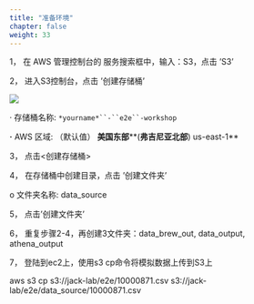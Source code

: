 ```yaml
---
title: "准备环境"
chapter: false
weight: 33
---
```


1， 在 AWS 管理控制台的 服务搜索框中，输入：S3，点击 ’S3’

2， 进入S3控制台，点击 ’创建存储桶’

![](/images/LakeHouse/3_0_1_CreateS3Bucket.png)

·    存储桶名称:          `*yourname*``-``e2e``-workshop`

**·**    AWS 区域: （默认值）  **美国东部****(****弗吉尼亚北部****) us-east-1**     

3， 点击<创建存储桶>

4， 在存储桶中创建目录，点击 ’创建文件夹’

o  文件夹名称: data_source

5， 点击’创建文件夹’

6， 重复步骤2-4，再创建3文件夹：data_brew_out, data_output, athena_output

7， 登陆到ec2上，使用s3 cp命令将模拟数据上传到S3上

aws s3 cp s3://jack-lab/e2e/10000871.csv s3://jack-lab/e2e/data_source/10000871.csv
